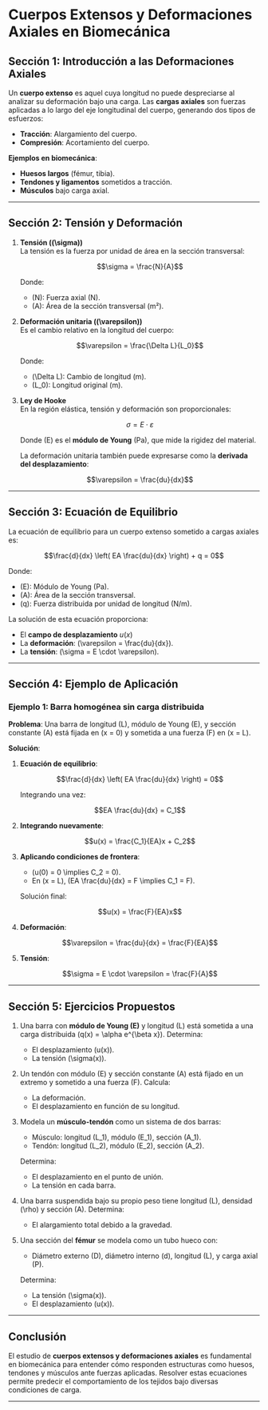 
# **Cuerpos Extensos y Deformaciones Axiales en Biomecánica**



## **Sección 1: Introducción a las Deformaciones Axiales**

Un **cuerpo extenso** es aquel cuya longitud no puede despreciarse al analizar su deformación bajo una carga. Las **cargas axiales** son fuerzas aplicadas a lo largo del eje longitudinal del cuerpo, generando dos tipos de esfuerzos:

- **Tracción**: Alargamiento del cuerpo.
- **Compresión**: Acortamiento del cuerpo.

**Ejemplos en biomecánica**:
- **Huesos largos** (fémur, tibia).
- **Tendones y ligamentos** sometidos a tracción.
- **Músculos** bajo carga axial.

---

## **Sección 2: Tensión y Deformación**

1. **Tensión (\(\sigma\))**  
   La tensión es la fuerza por unidad de área en la sección transversal:  

   ```math
   \sigma = \frac{N}{A}
   ```  
   Donde:  
   - \(N\): Fuerza axial (N).  
   - \(A\): Área de la sección transversal (m²).

2. **Deformación unitaria (\(\varepsilon\))**  
   Es el cambio relativo en la longitud del cuerpo:  

   ```math
   \varepsilon = \frac{\Delta L}{L_0}
   ```  
   Donde:  
   - \(\Delta L\): Cambio de longitud (m).  
   - \(L_0\): Longitud original (m).

3. **Ley de Hooke**  
   En la región elástica, tensión y deformación son proporcionales:  

   ```math
   \sigma = E \cdot \varepsilon
   ```  
   Donde \(E\) es el **módulo de Young** (Pa), que mide la rigidez del material.

   La deformación unitaria también puede expresarse como la **derivada del desplazamiento**:  

   ```math
   \varepsilon = \frac{du}{dx}
   ```

---

## **Sección 3: Ecuación de Equilibrio**

La ecuación de equilibrio para un cuerpo extenso sometido a cargas axiales es:  

```math
\frac{d}{dx} \left( EA \frac{du}{dx} \right) + q = 0
```  
Donde:  
- \(E\): Módulo de Young (Pa).  
- \(A\): Área de la sección transversal.  
- \(q\): Fuerza distribuida por unidad de longitud (N/m).

La solución de esta ecuación proporciona:  
- El **campo de desplazamiento** $u(x)$
- La **deformación**: \(\varepsilon = \frac{du}{dx}\).  
- La **tensión**: \(\sigma = E \cdot \varepsilon\).

---

## **Sección 4: Ejemplo de Aplicación**

### **Ejemplo 1: Barra homogénea sin carga distribuida**  
**Problema**: Una barra de longitud \(L\), módulo de Young \(E\), y sección constante \(A\) está fijada en \(x = 0\) y sometida a una fuerza \(F\) en \(x = L\).  

**Solución**:

1. **Ecuación de equilibrio**:  

   ```math
   \frac{d}{dx} \left( EA \frac{du}{dx} \right) = 0
   ```  
   Integrando una vez:  

   ```math
   EA \frac{du}{dx} = C_1
   ```  
2. **Integrando nuevamente**:  

   ```math
   u(x) = \frac{C_1}{EA}x + C_2
   ```  
3. **Aplicando condiciones de frontera**:  
   - \(u(0) = 0 \implies C_2 = 0\).  
   - En \(x = L\), \(EA \frac{du}{dx} = F \implies C_1 = F\).

   Solución final:  

   ```math
   u(x) = \frac{F}{EA}x
   ```  
4. **Deformación**:  

   ```math
   \varepsilon = \frac{du}{dx} = \frac{F}{EA}
   ```  
5. **Tensión**:  

   ```math
   \sigma = E \cdot \varepsilon = \frac{F}{A}
   ```

---

## **Sección 5: Ejercicios Propuestos**

1. Una barra con **módulo de Young \(E\)** y longitud \(L\) está sometida a una carga distribuida \(q(x) = \alpha e^{\beta x}\). Determina:  
   - El desplazamiento \(u(x)\).  
   - La tensión \(\sigma(x)\).

2. Un tendón con módulo \(E\) y sección constante \(A\) está fijado en un extremo y sometido a una fuerza \(F\). Calcula:  
   - La deformación.  
   - El desplazamiento en función de su longitud.

3. Modela un **músculo-tendón** como un sistema de dos barras:  
   - Músculo: longitud \(L_1\), módulo \(E_1\), sección \(A_1\).  
   - Tendón: longitud \(L_2\), módulo \(E_2\), sección \(A_2\).

   Determina:  
   - El desplazamiento en el punto de unión.  
   - La tensión en cada barra.

4. Una barra suspendida bajo su propio peso tiene longitud \(L\), densidad \(\rho\) y sección \(A\). Determina:  
   - El alargamiento total debido a la gravedad.

5. Una sección del **fémur** se modela como un tubo hueco con:  
   - Diámetro externo \(D\), diámetro interno \(d\), longitud \(L\), y carga axial \(P\).  

   Determina:  
   - La tensión \(\sigma(x)\).  
   - El desplazamiento \(u(x)\).

---

## **Conclusión**

El estudio de **cuerpos extensos y deformaciones axiales** es fundamental en biomecánica para entender cómo responden estructuras como huesos, tendones y músculos ante fuerzas aplicadas. Resolver estas ecuaciones permite predecir el comportamiento de los tejidos bajo diversas condiciones de carga.

---